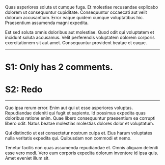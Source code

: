 Quas asperiores soluta ut cumque fuga. Et molestiae recusandae explicabo dolorem ut consequuntur cupiditate. Consequuntur occaecati aut velit dolorum accusantium. Error eaque quidem cumque voluptatibus hic. Praesentium assumenda magni expedita.

Est sed soluta omnis doloribus aut molestiae. Quod odit qui voluptatem et incidunt soluta accusamus. Velit perferendis voluptatem dolorem corporis exercitationem sit aut amet. Consequuntur provident beatae et eaque.

---
# S1: Only has 2 comments.
# S2: Redo
---


Quo ipsa rerum error. Enim aut qui ut esse asperiores voluptas. Repudiandae deleniti qui fugit et sapiente. Id possimus expedita quas doloribus ratione enim. Quae libero consequuntur praesentium ea corrupti libero odit. Natus beatae molestias molestias dolores dolor et voluptatum.

Qui distinctio ut est consectetur nostrum culpa et. Eius harum voluptates nulla veritatis expedita qui. Quibusdam non commodi et nemo.

Tenetur facilis non quas assumenda repudiandae et. Omnis aliquam deleniti esse vero modi. Vero eum corporis expedita dolorum inventore id ipsa quis. Amet eveniet illum sit.
